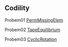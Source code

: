 ## Codility
Probem01 [PermMissingElem](https://app.codility.com/programmers/lessons/3-time_complexity/perm_missing_elem/)

Probem02 [TapeEquilibrium](https://app.codility.com/programmers/lessons/3-time_complexity/tape_equilibrium/)

Probem03 [CyclicRotation](https://app.codility.com/programmers/lessons/2-arrays/cyclic_rotation/)

